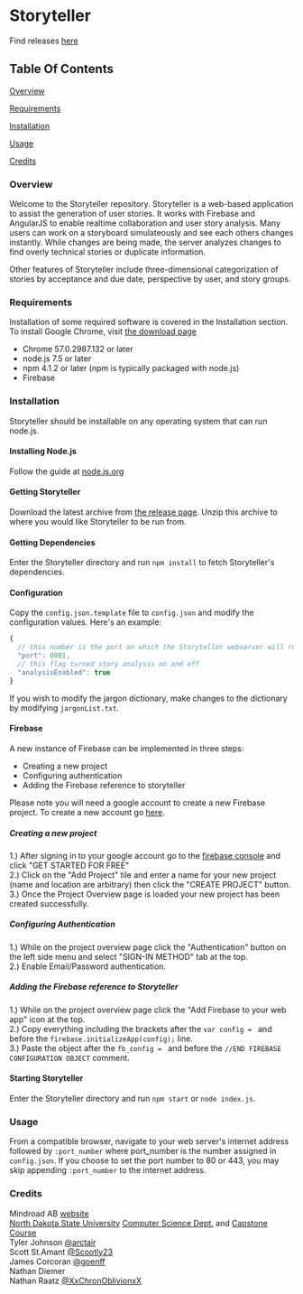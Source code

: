 # Storyteller

Find releases [here](https://github.com/NDSU-CS445-MR/Storyteller/releases)

## Table Of Contents
[Overview](#Overview)

[Requirements](#Requirements)

[Installation](#Installation)

[Usage](#Usage)

[Credits](#Credits)

### <a name="Overview"></a>Overview

Welcome to the Storyteller repository.
Storyteller is a web-based application to assist the generation of user stories.
It works with Firebase and AngularJS to enable realtime collaboration and user story analysis.
Many users can work on a storyboard simulateously and see each others changes instantly.
While changes are being made, the server analyzes changes to find overly technical stories or duplicate information.

Other features of Storyteller include three-dimensional categorization of stories by acceptance and due date, perspective by user, and story groups.

### <a name="Requirements"></a> Requirements
Installation of some required software is covered in the Installation section. To install Google Chrome, visit [the download page](https://www.google.com/chrome/browser/)
* Chrome 57.0.2987.132 or later
* node.js 7.5 or later  
* npm 4.1.2 or later (npm is typically packaged with node.js)  
* Firebase

### <a name="Installation"></a> Installation

Storyteller should be installable on any operating system that can run node.js.  
#### Installing Node.js
Follow the guide at [node.js.org](https://nodejs.org/en/download/package-manager/)

#### Getting Storyteller
Download the latest archive from [the release page](https://github.com/NDSU-CS445-MR/Storyteller/releases). Unzip this archive to where you would like Storyteller to be run from.

#### Getting Dependencies
Enter the Storyteller directory and run `npm install` to fetch Storyteller's dependencies.

#### Configuration
Copy the `config.json.template` file to `config.json` and modify the configuration values. Here's an example:
```javascript
{
  // this number is the port on which the Storyteller webserver will run
  "port": 8081,
  // this flag turned story analysis on and off
  "analysisEnabled": true
}
```

If you wish to modify the jargon dictionary, make changes to the dictionary by modifying `jargonList.txt`.

#### Firebase
A new instance of Firebase can be implemented in three steps: 
* Creating a new project 
* Configuring authentication
* Adding the Firebase reference to storyteller 

Please note you will need a google account to create a new Firebase project. To create a new account go [here](https://accounts.google.com/signup).

 ##### Creating a new project
 1.) After signing in to your google account go to the [firebase console](https://firebase.google.com/) and click "GET STARTED FOR FREE"<br /> 
 2.) Click on the "Add Project" tile and enter a name for your new project (name and location are arbitrary) then click the "CREATE PROJECT" button.<br />
 3.) Once the Project Overview page is loaded your new project has been created successfully.
 
 ##### Configuring Authentication
 1.) While on the project overview page click the "Authentication" button on the left side menu and select "SIGN-IN METHOD" tab at the top.<br />
 2.) Enable Email/Password authentication.<br />
 
 ##### Adding the Firebase reference to Storyteller
 1.) While on the project overview page click the "Add Firebase to your web app" icon at the top.<br />
 2.) Copy everything including the brackets after the `var config = ` and before the `firebase.initializeApp(config);` line.<br />
 3.) Paste the object after the `fb_config = ` and before the `//END FIREBASE CONFIGURATION OBJECT` comment.<br />

#### Starting Storyteller
Enter the Storyteller directory and run `npm start` or `node index.js`.

### <a name="Usage"></a> Usage
From a compatible browser, navigate to your web server's internet address followed by `:port_number` where port_number is the number assigned in `config.json`. If you choose to set the port number to 80 or 443, you may skip appending `:port_number` to the internet address.

### <a name="Credits"></a> Credits
Mindroad AB [website](http://mindroad.se)  
[North Dakota State University](http://ndsu.edu) [Computer Science Dept.](http://ndsu.edu/cs) and [Capstone Course](http://csprojects.cs.ndsu.nodak.edu/capstone/)  
Tyler Johnson [@arctair](https://github.com/arctair)  
Scott St.Amant [@Scootly23](https://github.com/scootly23)  
James Corcoran [@goenff](https://github.com/goenff)  
Nathan Diemer   
Nathan Raatz [@XxChronOblivionxX](https://github.com/XxChronOblivionxX)

